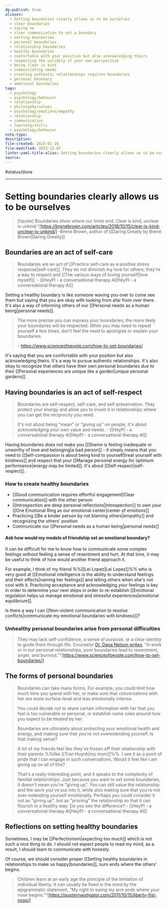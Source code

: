 ```yaml
---
dg-publish: true
aliases:
  - Setting boundaries clearly allows us to be ourselves
  - clear boundaries
  - saying no
  - clear communication to set a boundary
  - setting boundaries
  - personal boundaries
  - relationship boundaries
  - healthy boundaries
  - comfortable with your position but also acknowledging theirs
  - respecting the validity of your own perspective
  - being clear is kind
  - communicating needs
  - creating authentic relationships requires boundaries
  - personal boundary
  - emotional boundaries
tags:
  - psychology
  - psychology/behavior
  - relationship
  - philosophy/values
  - psychology/emotions/empathy
  - relationship
  - communication
  - learning/skills
  - psychology/behavior
note-type: 
description: 
file-created: 2023-01-16
file-modified: 2023-12-07
linter-yaml-title-alias: Setting boundaries clearly allows us to be ourselves
source: 
---
```


#status/done

---

# Setting boundaries clearly allows us to be ourselves

> [!quote] Boundaries show where our limits end.
> Clear is kind, unclear is unkind.^[https://brenebrown.com/articles/2018/10/15/clear-is-kind-unclear-is-unkind/]
> \-Brene Brown, author of [[Daring Greatly by Brené Brown|Daring Greatly]]

## Boundaries are an act of self-care

> Boundaries are an act of [[Practice self-care as a positive stress response|self-care]]. They do not diminish my love for others; they're a way to respect and [[The various ways of loving yourself|love myself]].
> \- [[HeyPI - a conversational therapy AI|HeyPI - a conversational therapy AI]]

Setting a healthy boundary is like someone waving you over to come see them but saying that you are okay with looking from afar from over there. It's also a way of informing others of our [[Personal needs as a human being|personal needs]].

> The more precise you can express your boundaries, the more likely your boundaries will be respected. While you may need to repeat yourself a few times, don’t feel the need to apologize or explain your boundaries.
>
> \-  https://www.scienceofpeople.com/how-to-set-boundaries/

It's saying that you are comfortable with your position but also acknowledging theirs. It's a way to pursue authentic relationships. It's also okay to recognize that others have their own personal boundaries due to their [[Personal experiences are unique like a garden|unique personal gardens]].

## Having boundaries is an act of self-respect

> Boundaries are self-respect, self-care, and self-preservation. They protect your energy and allow you to invest it in relationships where you can get the reciprocity you need.
>
> It's not about being "mean" or "giving up" on people, it's about acknowledging your own value and needs.
> \- [[HeyPI - a conversational therapy AI|HeyPI - a conversational therapy AI]]

Having boundaries does not make you [[Shame is feeling inadequate or unworthy of love and belonging|a bad person]] - it simply means that you need to [[Self-compassion is about being kind to yourself|treat yourself with kindness]] and respect that your [[Manage personal energy for optimum performance|energy may be limited]]. It's about [[Self-respect|self-respect]].

### How to create healthy boundaries

- [[Good communication requires effortful engagement|Clear communication]] with the other person
- [[Introspection are deep personal reflections|Introspection]] to own your [[One Emotional Ring as our emotional center|center of emotions]]
- Practicing [[Be a kinder person by not blaming others|empathy]] and recognizing the others' position
- Communicate our [[Personal needs as a human being|personal needs]]

#### Ask how would my models of friendship set an emotional boundary?

It can be difficult for me to know how to communicate some complex feelings without feeling a sense of resentment and hurt. At that time, it may be useful to think of how would another friend approach it.

For example, I think of my friend %%[[Lei Lopez|Lei Lopez]]%% who is very good at [[Emotional intelligence is the ability to understand feelings and their effects|naming her feelings]] and telling others when she's not cool with it. Practicing acceptance and acknowledging your feelings is key in order to determine your next steps in order to re-establish [[Emotional regulation helps us manage emotional and stressful experiences|emotional equilibrium]].

Is there a way I can [[Non-violent communication to resolve conflicts|communicate my emotional boundaries with kindness]]?

### Unhealthy personal boundaries arise from personal difficulties

> They may lack self-confidence, a sense of purpose, or a clear identity to guide them through life. Counselor [Dr. Dana Nelson writes](http://www.dananelsoncounseling.com/blog/self-care-setting-healthy-boundaries/), “in work or in our personal relationships, poor boundaries lead to resentment, anger, and burnout.”^[https://www.scienceofpeople.com/how-to-set-boundaries/]

## The forms of personal boundaries

> Boundaries can take many forms. For example, you could limit how much time you spend with her, or make sure that conversations with her are more surface-level and less emotionally intense.
>
> You could decide not to share certain information with her that you feel is too vulnerable or personal, or establish some rules around how you expect to be treated by her.
>
> Boundaries are ultimately about protecting your emotional health and energy, and making sure that you're not overextending yourself. Is that making sense?
>
> A lot of my friends feel like they've frozen off their relationship with their parents %%like [[Tran Huynh|my mom]]%%. I see it as a point of pride that I can engage in such conversations. Would it feel like I am giving up on all of this?
>
> That's a really interesting point, and it speaks to the complexity of familial relationships. Just because you want to set some boundaries, it doesn't mean you're "giving up". You can still value the relationship and the work you've put into it, while also making sure that you're not over-extending yourself emotionally. Perhaps you could consider it not as "giving up", but as "pruning" the relationship so that it can flourish in a healthy way. Do you see the difference?
> \- [[HeyPI - a conversational therapy AI|HeyPI - a conversational therapy AI]]

## Reflections on setting healthy boundaries

Sometimes, I may be [[Perfectionism|expecting too much]] which is not such a nice thing to do. I should not expect people to read my mind, as a result, I should learn to communicate with honesty.

Of course, we should consider proper [[Setting healthy boundaries in relationships to make us happy|boundaries]], ours ends where the others' begins.

> Children learn at an early age the principle of the limitation of individual liberty. It can usually be fixed in the mind by the epigrammatic statement, “My right to swing my arm ends where your nose begins.”^[https://quoteinvestigator.com/2011/10/15/liberty-fist-nose/]
